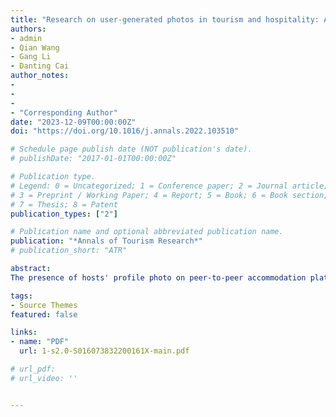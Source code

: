 ```yaml
---
title: "Research on user-generated photos in tourism and hospitality: A systematic review and way forward"
authors:
- admin
- Qian Wang
- Gang Li
- Danting Cai 
author_notes:
- 
- 
- 
- "Corresponding Author"
date: "2023-12-09T00:00:00Z"
doi: "https://doi.org/10.1016/j.annals.2022.103510"

# Schedule page publish date (NOT publication's date).
# publishDate: "2017-01-01T00:00:00Z"

# Publication type.
# Legend: 0 = Uncategorized; 1 = Conference paper; 2 = Journal article;
# 3 = Preprint / Working Paper; 4 = Report; 5 = Book; 6 = Book section;
# 7 = Thesis; 8 = Patent
publication_types: ["2"]

# Publication name and optional abbreviated publication name.
publication: "*Annals of Tourism Research*"
# publication_short: "ATR"

abstract: 
The presence of hosts' profile photo on peer-to-peer accommodation platforms is likely to influence consumers' judgments and purchase behavior. Based on the stimulus–organism–response theory and mental imagery theory, this study examines the existence and mechanisms of beauty premium via experimental designs. Results indicate that consumers tend to book and pay more for an accommodation offered by an attractive host, and these effects are mediated by potential consumers' perceived enjoyment and threats regarding their future stay. The study also highlights two factors that can weaken consumers' reliance on hosts' facial attractiveness when making purchase decisions: hosts' reputation and self-disclosure. This study enriches the literature on the beauty premium and ways to reduce consumers' reliance on hosts' facial attractiveness.

tags:
- Source Themes
featured: false

links:
- name: "PDF"
  url: 1-s2.0-S016073832200161X-main.pdf

# url_pdf: 
# url_video: ''


---
```


